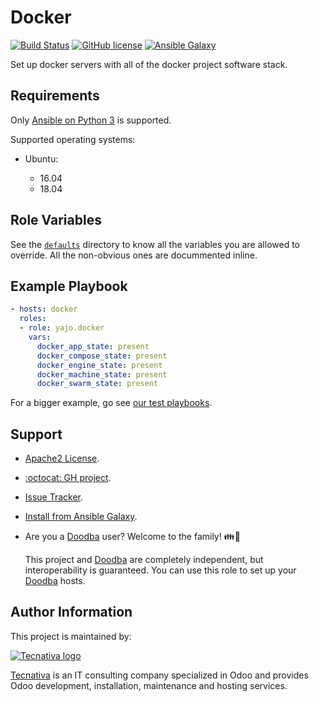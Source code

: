 # Docker

[![Build Status](https://travis-ci.org/Tecnativa/ansible-role-docker.svg?branch=master)](https://travis-ci.org/Tecnativa/ansible-role-docker)
[![GitHub license](https://img.shields.io/github/license/Tecnativa/ansible-role-docker.svg)](https://github.com/Tecnativa/ansible-role-docker/blob/master/LICENSE)
[![Ansible Galaxy](https://img.shields.io/badge/ansible--galaxy-yajo.docker-blue.svg)][galaxy]

Set up docker servers with all of the docker project software stack.

## Requirements

Only [Ansible on Python 3][ansible-py3] is supported.

Supported operating systems:

- Ubuntu:

  - 16.04
  - 18.04

## Role Variables

See the [`defaults`][] directory to know all the variables you are allowed to
override. All the non-obvious ones are docummented inline.

## Example Playbook

```yaml
- hosts: docker
  roles:
  - role: yajo.docker
    vars:
      docker_app_state: present
      docker_compose_state: present
      docker_engine_state: present
      docker_machine_state: present
      docker_swarm_state: present
```

For a bigger example, go see [our test playbooks][test].

## Support

- [Apache2 License](https://choosealicense.com/licenses/apache-2.0/).

- [:octocat: GH project](https://github.com/Tecnativa/ansible-role-docker).

- [Issue Tracker](https://github.com/Tecnativa/ansible-role-docker/issues).

- [Install from Ansible Galaxy][galaxy].

- Are you a [Doodba][] user? Welcome to the family! 👪🐳

  This project and [Doodba][] are completely independent, but interoperability
  is guaranteed. You can use this role to set up your [Doodba][] hosts.

## Author Information

This project is maintained by:

[![Tecnativa logo](https://www.tecnativa.com/logo.png "Tecnativa")][Tecnativa]

[Tecnativa][] is an IT consulting company specialized in Odoo and provides Odoo
development, installation, maintenance and hosting services.

[ansible-py3]: https://docs.ansible.com/ansible/latest/reference_appendices/python_3_support.html
[`defaults`]: https://github.com/Tecnativa/ansible-role-docker/tree/master/defaults
[Doodba]: https://github.com/Tecnativa/doodba
[galaxy]: https://galaxy.ansible.com/yajo/docker
[Tecnativa]: https://www.tecnativa.com
[test]: https://github.com/Tecnativa/ansible-role-docker/tree/master/tests
